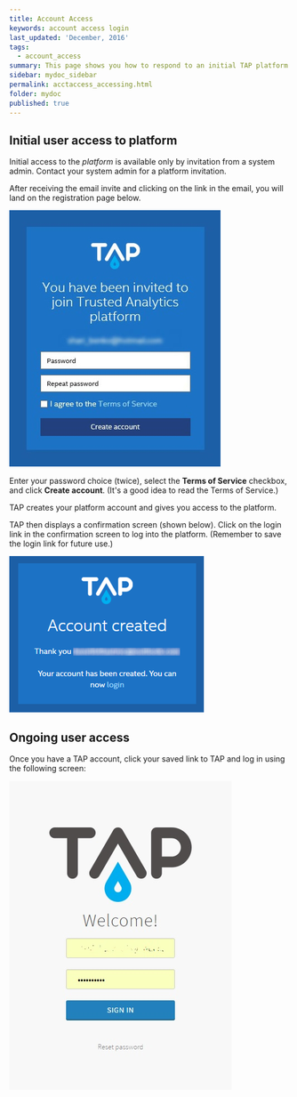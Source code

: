 ```yaml
---
title: Account Access
keywords: account access login
last_updated: 'December, 2016'
tags:
  - account_access
summary: This page shows you how to respond to an initial TAP platform invitation. It also covers ongoing TAP login.
sidebar: mydoc_sidebar
permalink: acctaccess_accessing.html
folder: mydoc
published: true
---
```


## Initial user access to platform

Initial access to the *platform* is available only by invitation from a system admin. Contact your system admin for a platform invitation. 

After receiving the email invite and clicking on the link in the email, you will land on the registration page below.

![Ongoing User Access TAP](/images/Account_Access__Invite1_v7_Crpd.jpg)

Enter your password choice (twice), select the **Terms of Service** checkbox, and click **Create account**. (It's a good idea to read the Terms of Service.)

TAP creates your platform account and gives you access to the platform.

TAP then displays a confirmation screen (shown below). Click on the login link in the confirmation screen to log into the platform. (Remember to save the login link for future use.)

![Account Creation Confirmation](/images/Account_Access_Onboard_Confirm1_v7_Crpd.png)

## Ongoing user access

Once you have a TAP account, click your saved link to TAP and log in using the following screen:

![Ongoing User Access TAP](/images/Account_Access_Signon1_v7_Crpd.jpg)

